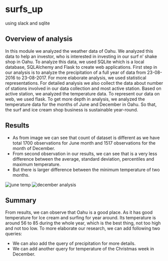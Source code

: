 # surfs_up
using slack and sqlite
## Overview of analysis
In this module we analyzed the weather data of Oahu. We analyzed this data to help an investor, who is interested in investing in our surf n’ shake shop in Oahu. To analyze this data, we used SQLite which is a local database, SQLAlchemy and Flask to create web applications.
First step in our analysis is to analyze the precipitation of a full year of data from 23-08-2016 to 23-08-2017.  For more elaborate analysis, we used statistical representations. For detailed analysis we also collect the data about number of stations involved in our data collection and most active station. Based on active station, we analyzed the temperature data. To represent our data on web, we used flask. To get more depth in analysis, we analyzed the temperature data for the months of June and December in Oahu. So that, the surf and ice cream shop business is sustainable year-round.
## Results
-	As from image we can see that count of dataset is different as we have total 1700 observations for June month and 1517 observations for the month of December. 
-	From second observation in our results, we can see that is a very less difference between the average, standard deviation, percentiles and maximum temperature. 
-	But there is larger difference between the minimum temperature of two months.

![june temp](https://user-images.githubusercontent.com/111101038/194796150-7428686a-f3f0-45df-8c85-04fb33c9d4a5.png)
![december analysis](https://user-images.githubusercontent.com/111101038/194795961-71ac92f9-1b75-4fbd-8f50-c2995cd46f9b.png)



## Summary
From results, we can observe that Oahu is a good place. As it has good temperature for Ice cream and surfing for year around. Its temperature is around 56 to 85 during the whole year, which is the best thing, not too high and not too low. To more elaborate our research, we can add following two queries:
-	We can also add the query of precipitation for more details.
-	We can add another query for temperature of the Christmas week in December.

